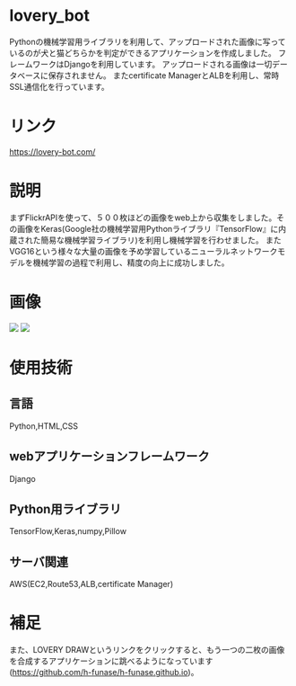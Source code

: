 # lovery_bot
Pythonの機械学習用ライブラリを利用して、アップロードされた画像に写っているのが犬と猫どちらかを判定ができるアプリケーションを作成しました。
フレームワークはDjangoを利用しています。
アップロードされる画像は一切データベースに保存されません。
またcertificate ManagerとALBを利用し、常時SSL通信化を行っています。

# リンク
https://lovery-bot.com/

# 説明
まずFlickrAPIを使って、５００枚ほどの画像をweb上から収集をしました。その画像をKeras(Google社の機械学習用Pythonライブラリ『TensorFlow』に内蔵された簡易な機械学習ライブラリ)を利用し機械学習を行わせました。
またVGG16という様々な大量の画像を予め学習しているニューラルネットワークモデルを機械学習の過程で利用し、精度の向上に成功しました。
# 画像
![](https://i.gyazo.com/9a451111596c7f93bb6f337e1e16bc5b.jpg)
![](https://i.gyazo.com/59907fcf5fecf02b1bfac7280ecdaa6e.jpg)

# 使用技術

## 言語
Python,HTML,CSS

## webアプリケーションフレームワーク
Django

##  Python用ライブラリ
TensorFlow,Keras,numpy,Pillow

## サーバ関連
AWS(EC2,Route53,ALB,certificate Manager)

# 補足
また、LOVERY DRAWというリンクをクリックすると、もう一つの二枚の画像を合成するアプリケーションに跳べるようになっています(https://github.com/h-funase/h-funase.github.io)。
